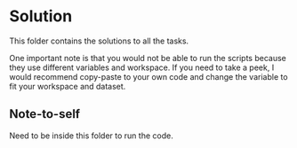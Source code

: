 # Solution
This folder contains the solutions to all the tasks.

One important note is that you would not be able to run the scripts because they use different variables and workspace. If you need to take a peek, I would recommend copy-paste to your own code and change the variable to fit your workspace and dataset.


## Note-to-self
Need to be inside this folder to run the code.
